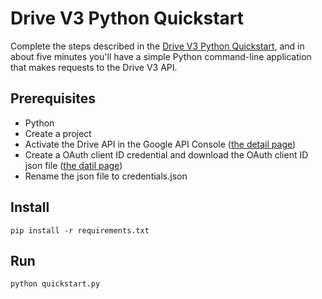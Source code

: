 # Drive V3 Python Quickstart

Complete the steps described in the [Drive V3 Python Quickstart](
https://developers.google.com/drive/v3/web/quickstart/python), and in
about five minutes you'll have a simple Python command-line application that
makes requests to the Drive V3 API.

## Prerequisites
- Python
- Create a project
- Activate the Drive API in the Google API Console ([the detail page](https://developers.google.com/workspace/guides/create-project))
- Create a OAuth client ID credential and download the OAuth client ID json file ([the datil page](https://developers.google.com/workspace/guides/create-credentials))
- Rename the json file to credentials.json

## Install

```shell
pip install -r requirements.txt
```

## Run

```shell
python quickstart.py
```
